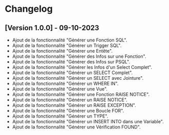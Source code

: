 # Changelog

## [Version 1.0.0] - 09-10-2023
- Ajout de la fonctionnalité "Générer une Fonction SQL".
- Ajout de la fonctionnalité "Générer un Trigger SQL".
- Ajout de la fonctionnalité "Générer une Entête".
- Ajout de la fonctionnalité "Générer des Infos sur une Fonction".
- Ajout de la fonctionnalité "Générer des Infos sur PSQL".
- Ajout de la fonctionnalité "Générer les Infos d'un Select Complet".
- Ajout de la fonctionnalité "Générer un SELECT Complet".
- Ajout de la fonctionnalité "Générer un SELECT avec Jointure".
- Ajout de la fonctionnalité "Générer un WHERE IN".
- Ajout de la fonctionnalité "Générer une Vue".
- Ajout de la fonctionnalité "Générer une Fonction RAISE NOTICE".
- Ajout de la fonctionnalité "Générer un RAISE NOTICE".
- Ajout de la fonctionnalité "Générer un RAISE EXCEPTION".
- Ajout de la fonctionnalité "Générer une Boucle FOR".
- Ajout de la fonctionnalité "Générer un TYPE".
- Ajout de la fonctionnalité "Générer un INSERT INTO dans une Variable".
- Ajout de la fonctionnalité "Générer une Vérification FOUND".